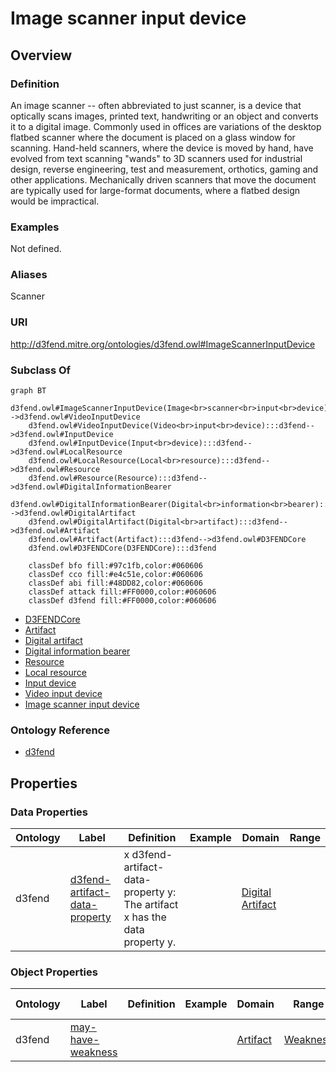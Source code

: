 # Image scanner input device

## Overview

### Definition
An image scanner -- often abbreviated to just scanner, is a device that optically scans images, printed text, handwriting or an object and converts it to a digital image. Commonly used in offices are variations of the desktop flatbed scanner where the document is placed on a glass window for scanning. Hand-held scanners, where the device is moved by hand, have evolved from text scanning "wands" to 3D scanners used for industrial design, reverse engineering, test and measurement, orthotics, gaming and other applications. Mechanically driven scanners that move the document are typically used for large-format documents, where a flatbed design would be impractical.

### Examples
Not defined.

### Aliases
Scanner

### URI
http://d3fend.mitre.org/ontologies/d3fend.owl#ImageScannerInputDevice

### Subclass Of
```mermaid
graph BT
    d3fend.owl#ImageScannerInputDevice(Image<br>scanner<br>input<br>device):::d3fend-->d3fend.owl#VideoInputDevice
    d3fend.owl#VideoInputDevice(Video<br>input<br>device):::d3fend-->d3fend.owl#InputDevice
    d3fend.owl#InputDevice(Input<br>device):::d3fend-->d3fend.owl#LocalResource
    d3fend.owl#LocalResource(Local<br>resource):::d3fend-->d3fend.owl#Resource
    d3fend.owl#Resource(Resource):::d3fend-->d3fend.owl#DigitalInformationBearer
    d3fend.owl#DigitalInformationBearer(Digital<br>information<br>bearer):::d3fend-->d3fend.owl#DigitalArtifact
    d3fend.owl#DigitalArtifact(Digital<br>artifact):::d3fend-->d3fend.owl#Artifact
    d3fend.owl#Artifact(Artifact):::d3fend-->d3fend.owl#D3FENDCore
    d3fend.owl#D3FENDCore(D3FENDCore):::d3fend
    
    classDef bfo fill:#97c1fb,color:#060606
    classDef cco fill:#e4c51e,color:#060606
    classDef abi fill:#48DD82,color:#060606
    classDef attack fill:#FF0000,color:#060606
    classDef d3fend fill:#FF0000,color:#060606
```

- [D3FENDCore](/docs/ontology/reference/model/D3FENDCore/D3FENDCore.md)
- [Artifact](/docs/ontology/reference/model/D3FENDCore/Artifact/Artifact.md)
- [Digital artifact](/docs/ontology/reference/model/D3FENDCore/Artifact/Digital%20artifact/Digital%20artifact.md)
- [Digital information bearer](/docs/ontology/reference/model/D3FENDCore/Artifact/Digital%20artifact/Digital%20information%20bearer/Digital%20information%20bearer.md)
- [Resource](/docs/ontology/reference/model/D3FENDCore/Artifact/Digital%20artifact/Digital%20information%20bearer/Resource/Resource.md)
- [Local resource](/docs/ontology/reference/model/D3FENDCore/Artifact/Digital%20artifact/Digital%20information%20bearer/Resource/Local%20resource/Local%20resource.md)
- [Input device](/docs/ontology/reference/model/D3FENDCore/Artifact/Digital%20artifact/Digital%20information%20bearer/Resource/Local%20resource/Input%20device/Input%20device.md)
- [Video input device](/docs/ontology/reference/model/D3FENDCore/Artifact/Digital%20artifact/Digital%20information%20bearer/Resource/Local%20resource/Input%20device/Video%20input%20device/Video%20input%20device.md)
- [Image scanner input device](/docs/ontology/reference/model/D3FENDCore/Artifact/Digital%20artifact/Digital%20information%20bearer/Resource/Local%20resource/Input%20device/Video%20input%20device/Image%20scanner%20input%20device/Image%20scanner%20input%20device.md)


### Ontology Reference
- [d3fend](http://d3fend.mitre.org/ontologies/d3fend.owl#)

## Properties
### Data Properties
| Ontology | Label | Definition | Example | Domain | Range |
|----------|-------|------------|---------|--------|-------|
| d3fend | [d3fend-artifact-data-property](http://d3fend.mitre.org/ontologies/d3fend.owl#d3fend-artifact-data-property) | x d3fend-artifact-data-property y: The artifact x has the data property y. |  | [Digital Artifact](/docs/ontology/reference/model/D3FENDCore/Artifact/Digital%20artifact/Digital%20artifact.md) | []() |

### Object Properties
| Ontology | Label | Definition | Example | Domain | Range | Inverse Of |
|----------|-------|------------|---------|--------|-------|------------|
| d3fend | [may-have-weakness](http://d3fend.mitre.org/ontologies/d3fend.owl#may-have-weakness) |  |  | [Artifact](/docs/ontology/reference/model/D3FENDCore/Artifact/Artifact.md) | [Weakness](/docs/ontology/reference/model/D3FENDCore/Weakness/Weakness.md) | []() |

